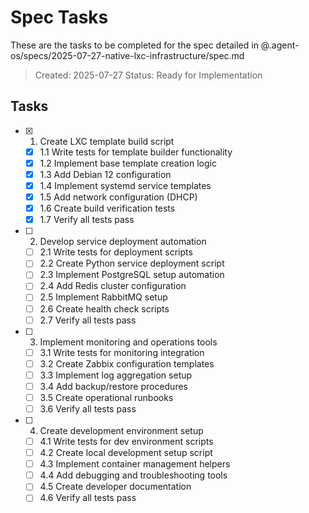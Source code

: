 # Spec Tasks

These are the tasks to be completed for the spec detailed in @.agent-os/specs/2025-07-27-native-lxc-infrastructure/spec.md

> Created: 2025-07-27
> Status: Ready for Implementation

## Tasks

- [x] 1. Create LXC template build script
  - [x] 1.1 Write tests for template builder functionality
  - [x] 1.2 Implement base template creation logic
  - [x] 1.3 Add Debian 12 configuration
  - [x] 1.4 Implement systemd service templates
  - [x] 1.5 Add network configuration (DHCP)
  - [x] 1.6 Create build verification tests
  - [x] 1.7 Verify all tests pass

- [ ] 2. Develop service deployment automation
  - [ ] 2.1 Write tests for deployment scripts
  - [ ] 2.2 Create Python service deployment script
  - [ ] 2.3 Implement PostgreSQL setup automation
  - [ ] 2.4 Add Redis cluster configuration
  - [ ] 2.5 Implement RabbitMQ setup
  - [ ] 2.6 Create health check scripts
  - [ ] 2.7 Verify all tests pass

- [ ] 3. Implement monitoring and operations tools
  - [ ] 3.1 Write tests for monitoring integration
  - [ ] 3.2 Create Zabbix configuration templates
  - [ ] 3.3 Implement log aggregation setup
  - [ ] 3.4 Add backup/restore procedures
  - [ ] 3.5 Create operational runbooks
  - [ ] 3.6 Verify all tests pass

- [ ] 4. Create development environment setup
  - [ ] 4.1 Write tests for dev environment scripts
  - [ ] 4.2 Create local development setup script
  - [ ] 4.3 Implement container management helpers
  - [ ] 4.4 Add debugging and troubleshooting tools
  - [ ] 4.5 Create developer documentation
  - [ ] 4.6 Verify all tests pass